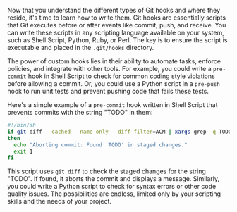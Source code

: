 Now that you understand the different types of Git hooks and where they reside, it's time to learn how to write them. Git hooks are essentially scripts that Git executes before or after events like commit, push, and receive. You can write these scripts in any scripting language available on your system, such as Shell Script, Python, Ruby, or Perl. The key is to ensure the script is executable and placed in the `.git/hooks` directory.

The power of custom hooks lies in their ability to automate tasks, enforce policies, and integrate with other tools. For example, you could write a `pre-commit` hook in Shell Script to check for common coding style violations before allowing a commit. Or, you could use a Python script in a `pre-push` hook to run unit tests and prevent pushing code that fails these tests.

Here's a simple example of a `pre-commit` hook written in Shell Script that prevents commits with the string "TODO" in them:

```bash
#!/bin/sh
if git diff --cached --name-only --diff-filter=ACM | xargs grep -q TODO
then
  echo "Aborting commit: Found 'TODO' in staged changes."
  exit 1
fi
```

This script uses `git diff` to check the staged changes for the string "TODO". If found, it aborts the commit and displays a message. Similarly, you could write a Python script to check for syntax errors or other code quality issues. The possibilities are endless, limited only by your scripting skills and the needs of your project.